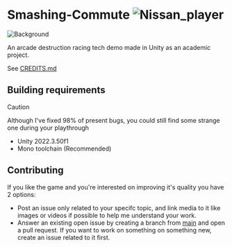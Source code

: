 # Smashing-Commute ![Nissan_player](https://github.com/user-attachments/assets/8a5044ae-9a17-46b1-9f9b-ae2fc1b05490)
![Background](https://github.com/user-attachments/assets/fb721766-33f2-46fc-9017-88ccd193e89c)


An arcade destruction racing tech demo made in Unity as an academic project.

See [CREDITS.md](CREDITS.md)

## Building requirements

> [!CAUTION]
> Although I've fixed 98% of present bugs, you could still find some strange one during your playthrough
- Unity 2022.3.50f1
- Mono toolchain (Recommended)

## Contributing
If you like the game and you're interested on improving it's quality you have 2 options:
 - Post an issue only related to your specifc topic, and link media to it like images or videos if possible to help me understand your work.
 - Answer an existing open issue by creating a branch from [main](https://github.com/Gathub22/Smashing-Commute/tree/main) and open a pull request. If you want to work on something on something new, create an issue related to it first.
